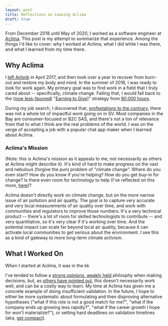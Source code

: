 ```yaml
---
layout: post
title: Reflections on Leaving Aclima
draft: true
---
```


From December 2018 until May of 2020, I worked as a software engineer at [Aclima](https://aclima.io/).
This post is my attempt to summarize that experience.
Among the things I'd like to cover: why I worked at Aclima, what I did while I was there, and what I learned from my time there.

## Why Aclima ##

I [left Airbnb](thoughts-on-leaving-airbnb) in April 2017, and then took over a year to recover from burn-out and restore my body and mind.
In the summer of 2018, I was ready to look for work again.
My primary goal was to find work in a field that I truly cared about -- specifically, climate change.
Failing that, I would fall back to the ([now less-favored](https://80000hours.org/2015/07/80000-hours-thinks-that-only-a-small-proportion-of-people-should-earn-to-give-long-term/)) "[Earning to Give](https://80000hours.org/articles/earning-to-give/)]" strategy from [80,000 hours](https://80000hours.org/).

During my job search, I discovered that, [profestations to the contrary](http://paulgraham.com/ambitious.html), there was not a whole lot of impactful work going on in SV.
Most companies in the Bay are consumer-focused or B2C SAS, and there's not a ton of relevance from that to what I think are the real problems of the world.
I was on the verge of accepting a job with a popular chat app maker when I learned about Aclima.

### Aclima's Mission ###

(Note: this is Aclima's mission as it appeals to me, not necessarily as others at Aclima might describe it).
It's kind of hard to make progress on the vast and nebulous (forgive the pun) problem of "climate change".
Where do you even start?
How do you know if you're helping?
How do you get buy-in for change?
Is there even room for technology to help (I've reflected on this more, [here](https://igor.moomers.org/what-is-to-be-done]))?

Aclima doesn't directly work on climate change, but on the more narrow issue of air pollution and air quality.
The goal is to capture very accurate and very local measurements of air quality over time, and work with communities and regulators to improve those numbers.
It's a very technical product -- there's a lot of room for skilled technologists to contribute -- and very quantitative, so it's very clear if it's working over time.
And the potential impact can scale far beyond local air quality, because it can activate local communities to get serious about the environment.
I see this as a kind of gateway to more long-term climate activism.

## What I Worked On ##

When I started at Aclima, it was in the kk


I've tended to follow a [strong opinions, weakly held](https://www.saffo.com/02008/07/26/strong-opinions-weakly-held/) philosphy when making decisions, but, as [others have pointed out](https://commoncog.com/blog/strong-opinions-weakly-held-is-bad/), this doesn't necessarily work well, and can be a costly way to learn.
My time at Aclima has given me a concrete example of doing insufficient validation.
In the future, I hope to either be more systematic about formulating and then disproving alternative hypotheses ("what if this role is not a good match for me?", "what if the company ends up growing less rapidly?", "what if the career growth I hope for won't materialize?"), or setting hard deadlines on validation timelines (aka, [get compact](https://thezvi.wordpress.com/2017/09/23/out-to-get-you/)).

